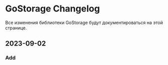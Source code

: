 # GoStorage Changelog
Все изменения библиотеки GoStorage будут документироваться на этой странице.

## 2023-09-02
### Add